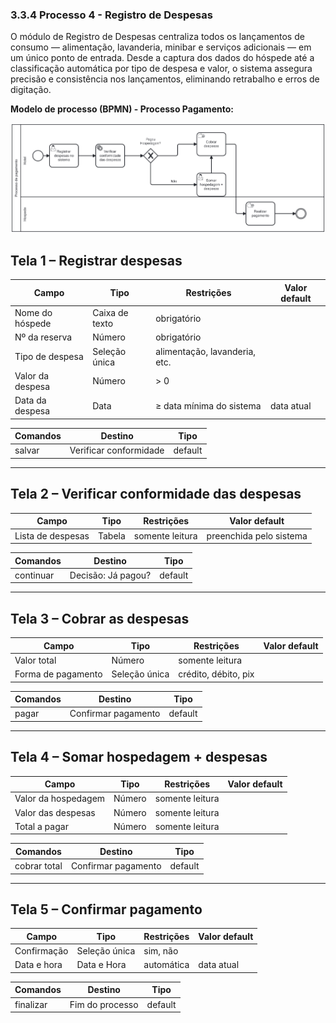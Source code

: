 ### 3.3.4 Processo 4 - Registro de Despesas

O módulo de Registro de Despesas centraliza todos os lançamentos de consumo — alimentação, lavanderia, minibar e serviços adicionais — em um único ponto de entrada. Desde a captura dos dados do hóspede até a classificação automática por tipo de despesa e valor, o sistema assegura precisão e consistência nos lançamentos, eliminando retrabalho e erros de digitação.

**Modelo de processo (BPMN) - Processo Pagamento:**

![Diagrama - Processo Pagamento](https://github.com/ICEI-PUCMinas-PSG-SI-TI/psg-si-2025-1-p3-tiapn-6818100-easyhostproject/blob/main/docs/images/Diagrama%20processo%204%20-%20processo%20de%20pagamento.png)

## Tela 1 – Registrar despesas

| **Campo**          | **Tipo**         | **Restrições**                         | **Valor default** |
|--------------------|------------------|----------------------------------------|-------------------|
| Nome do hóspede    | Caixa de texto   | obrigatório                            |                   |
| Nº da reserva      | Número           | obrigatório                            |                   |
| Tipo de despesa    | Seleção única    | alimentação, lavanderia, etc.          |                   |
| Valor da despesa   | Número           | > 0                                    |                   |
| Data da despesa    | Data             | ≥ data mínima do sistema               | data atual        |

| **Comandos** | **Destino**                   | **Tipo** |
|--------------|-------------------------------|----------|
| salvar       | Verificar conformidade        | default  |

---

## Tela 2 – Verificar conformidade das despesas

| **Campo**         | **Tipo**   | **Restrições**   | **Valor default**          |
|-------------------|------------|------------------|----------------------------|
| Lista de despesas | Tabela     | somente leitura  | preenchida pelo sistema    |

| **Comandos** | **Destino**    | **Tipo** |
|--------------|----------------|----------|
| continuar    | Decisão: Já pagou? | default  |

---

## Tela 3 – Cobrar as despesas

| **Campo**            | **Tipo**         | **Restrições**    | **Valor default** |
|----------------------|------------------|-------------------|-------------------|
| Valor total          | Número           | somente leitura   |                   |
| Forma de pagamento   | Seleção única    | crédito, débito, pix |                |

| **Comandos** | **Destino**          | **Tipo** |
|--------------|----------------------|----------|
| pagar        | Confirmar pagamento  | default  |

---

## Tela 4 – Somar hospedagem + despesas

| **Campo**             | **Tipo**   | **Restrições**   | **Valor default** |
|-----------------------|------------|------------------|-------------------|
| Valor da hospedagem   | Número     | somente leitura  |                   |
| Valor das despesas    | Número     | somente leitura  |                   |
| Total a pagar         | Número     | somente leitura  |                   |

| **Comandos**   | **Destino**          | **Tipo** |
|----------------|----------------------|----------|
| cobrar total   | Confirmar pagamento  | default  |

---

## Tela 5 – Confirmar pagamento

| **Campo**        | **Tipo**         | **Restrições**       | **Valor default** |
|------------------|------------------|----------------------|-------------------|
| Confirmação      | Seleção única    | sim, não             |                   |
| Data e hora      | Data e Hora      | automática            | data atual        |

| **Comandos** | **Destino**          | **Tipo** |
|--------------|----------------------|----------|
| finalizar    | Fim do processo      | default  |

